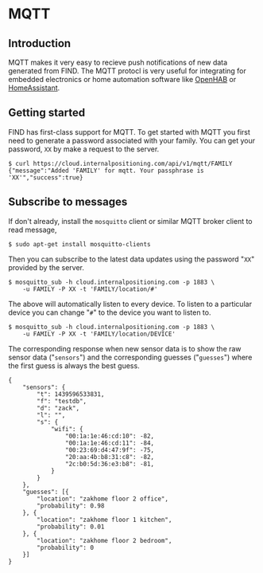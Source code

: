 # MQTT

## Introduction

MQTT makes it very easy to recieve push notifications of new data generated from FIND. The MQTT protocl is very useful for integrating for embedded electronics or home automation software like [OpenHAB](https://www.openhab.org/) or [HomeAssistant](https://home-assistant.io/).

## Getting started 

FIND has first-class support for MQTT. To get started with MQTT you first need to generate a password associated with your family. You can get your password, `XX` by make a request to the server.

```
$ curl https://cloud.internalpositioning.com/api/v1/mqtt/FAMILY
{"message":"Added 'FAMILY' for mqtt. Your passphrase is 'XX'","success":true}
```

## Subscribe to messages

If don't already, install the `mosquitto` client or similar MQTT broker client to read message,

```
$ sudo apt-get install mosquitto-clients
```

Then you can subscribe to the latest data updates using the password "`XX`" provided by the server.

```
$ mosquitto_sub -h cloud.internalpositioning.com -p 1883 \
    -u FAMILY -P XX -t 'FAMILY/location/#'
```

The above will automatically listen to every device. To listen to a particular device you can change "`#`" to the device you want to listen to.

```
$ mosquitto_sub -h cloud.internalpositioning.com -p 1883 \
    -u FAMILY -P XX -t 'FAMILY/location/DEVICE'
```

The corresponding response when new sensor data is to show the raw sensor data ("`sensors`") and the corresponding guesses ("`guesses`") where the first guess is always the best guess.

```
{
    "sensors": {
        "t": 1439596533831,
        "f": "testdb",
        "d": "zack",
        "l": "",
        "s": {
            "wifi": {
                "00:1a:1e:46:cd:10": -82,
                "00:1a:1e:46:cd:11": -84,
                "00:23:69:d4:47:9f": -75,
                "20:aa:4b:b8:31:c8": -82,
                "2c:b0:5d:36:e3:b8": -81,
            }
        }
    },
    "guesses": [{
        "location": "zakhome floor 2 office",
        "probability": 0.98
    }, {
        "location": "zakhome floor 1 kitchen",
        "probability": 0.01
    }, {
        "location": "zakhome floor 2 bedroom",
        "probability": 0
    }]
}
```



